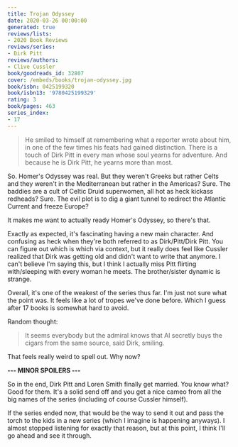 ```yaml
---
title: Trojan Odyssey
date: 2020-03-26 00:00:00
generated: true
reviews/lists:
- 2020 Book Reviews
reviews/series:
- Dirk Pitt
reviews/authors:
- Clive Cussler
book/goodreads_id: 32807
cover: /embeds/books/trojan-odyssey.jpg
book/isbn: 0425199320
book/isbn13: '9780425199329'
rating: 3
book/pages: 463
series_index:
- 17
---
```

> He smiled to himself at remembering what a reporter wrote about him, in one of the few times his feats had gained distinction. There is a touch of Dirk Pitt in every man whose soul yearns for adventure. And because he is Dirk Pitt, he yearns more than most.

So. Homer's Odyssey was real. But they weren't Greeks but rather Celts and they weren't in the Mediterranean but rather in the Americas? Sure. The baddies are a cult of Celtic Druid superwomen, all hot as heck kickass redheads? Sure. The evil plot is to dig a giant tunnel to redirect the Atlantic Current and freeze Europe?  

<!--more-->

It makes me want to actually ready Homer's Odyssey, so there's that.  

Exactly as expected, it's fascinating having a new main character. And confusing as heck when they're both referred to as Dirk/Pitt/Dirk Pitt. You can figure out which is which via context, but it really does feel like Cussler realized that Dirk was getting old and didn't want to write that anymore. I can't believe I'm saying this, but I think I actually miss Pitt flirting with/sleeping with every woman he meets. The brother/sister dynamic is strange.  

Overall, it's one of the weakest of the series thus far. I'm just not sure what the point was. It feels like a lot of tropes we've done before. Which I guess after 17 books is somewhat hard to avoid.  

Random thought:  

> It seems everybody but the admiral knows that Al secretly buys the cigars from the same source, said Dirk, smiling.

That feels really weird to spell out. Why now?  

**\--- MINOR SPOILERS ---**  

So in the end, Dirk Pitt and Loren Smith finally get married. You know what? Good for them. It's a solid send off and you get a nice cameo from all the big names of the series (including of course Cussler himself).  

If the series ended now, that would be the way to send it out and pass the torch to the kids in a new series (which I imagine is happening anyways). I almost stopped listening for exactly that reason, but at this point, I think I'll go ahead and see it through.